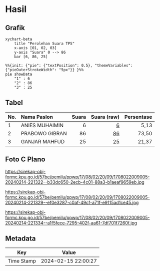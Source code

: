 # Hasil

## Grafik

```mermaid
xychart-beta
    title "Perolehan Suara TPS"
    x-axis [01, 02, 03]
    y-axis "Suara" 0 --> 86
    bar [6, 86, 25]
```

```mermaid
%%{init: {"pie": {"textPosition": 0.5}, "themeVariables": {"pieOuterStrokeWidth": "5px"}} }%%
pie showData
    "1" : 6
    "2" : 86
    "3" : 25
```

## Tabel

| No. | Nama Paslon    | Suara | Suara (raw) | Persentase |
|:--- |:-------------- | -----:| -----------:| ----------:|
| 1   | ANIES MUHAIMIN | 6     | [6][p-1]    | 5,13       |
| 2   | PRABOWO GIBRAN | 86    | [86][p-2]   | 73,50      |
| 3   | GANJAR MAHFUD  | 25    | [25][p-3]   | 21,37      |


[p-1]: https://github.com/gigit-pemilu/pemilu-2024-17-bengkulu/blob/main/pilpres/hitung-suara/sub/17-bengkulu/sub/08-kepahiang/sub/02-ujan-mas/sub/2009-bumi-sari/sub/005-tps/sub/paslon-1.txt
[p-2]: https://github.com/gigit-pemilu/pemilu-2024-17-bengkulu/blob/main/pilpres/hitung-suara/sub/17-bengkulu/sub/08-kepahiang/sub/02-ujan-mas/sub/2009-bumi-sari/sub/005-tps/sub/paslon-2.txt
[p-3]: https://github.com/gigit-pemilu/pemilu-2024-17-bengkulu/blob/main/pilpres/hitung-suara/sub/17-bengkulu/sub/08-kepahiang/sub/02-ujan-mas/sub/2009-bumi-sari/sub/005-tps/sub/paslon-3.txt

## Foto C Plano

https://sirekap-obj-formc.kpu.go.id/57be/pemilu/ppwp/17/08/02/20/09/1708022009005-20240214-221322--b33dc650-2ecb-4c01-88a3-b1aeaf9659eb.jpg

https://sirekap-obj-formc.kpu.go.id/57be/pemilu/ppwp/17/08/02/20/09/1708022009005-20240214-221329--ef0e3287-c0af-49cf-a71f-e9115ad1ce45.jpg

https://sirekap-obj-formc.kpu.go.id/57be/pemilu/ppwp/17/08/02/20/09/1708022009005-20240214-221334--a1f5fece-7295-402f-aa61-7df701f7260f.jpg


## Metadata

| Key        | Value               |
| ---------- | ------------------- |
| Time Stamp | 2024-02-15 22:00:27 |



